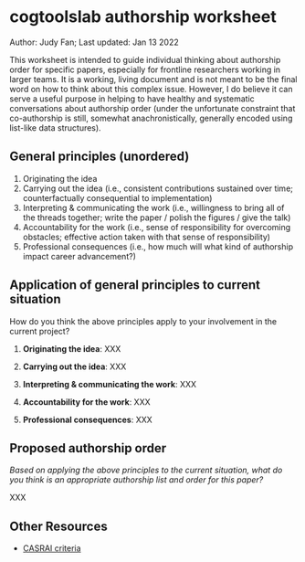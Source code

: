 # cogtoolslab authorship worksheet
Author: Judy Fan; Last updated: Jan 13 2022

This worksheet is intended to guide individual thinking about authorship order for specific papers, especially for frontline researchers working in larger teams. It is a working, living document and is not meant to be the final word on how to think about this complex issue. However, I do believe it can serve a useful purpose in helping to have healthy and systematic conversations about authorship order (under the unfortunate constraint that co-authorship is still, somewhat anachronistically, generally encoded using list-like data structures).

## General principles (unordered)
1. Originating the idea
2. Carrying out the idea (i.e., consistent contributions sustained over time; counterfactually consequential to implementation)
3. Interpreting & communicating the work (i.e., willingness to bring all of the threads together; write the paper / polish the figures / give the talk)
4. Accountability for the work (i.e., sense of responsibility for overcoming obstacles; effective action taken with that sense of responsibility)
5. Professional consequences (i.e., how much will what kind of authorship impact career advancement?)

## Application of general principles to current situation
How do you think the above principles apply to your involvement in the current project?

1. **Originating the idea**:
XXX

2. **Carrying out the idea**:
XXX

3. **Interpreting & communicating the work**:
XXX

4. **Accountability for the work**:
XXX

5. **Professional consequences**:
XXX

## Proposed authorship order
_Based on applying the above principles to the current situation, what do you think is an appropriate authorship list and order for this paper?_

XXX

## Other Resources
* [CASRAI criteria](https://casrai.org/credit/)

